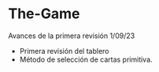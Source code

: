 # The-Game
Avances de la primera revisión 1/09/23
- Primera revisión del tablero
- Método de selección de cartas primitiva.
